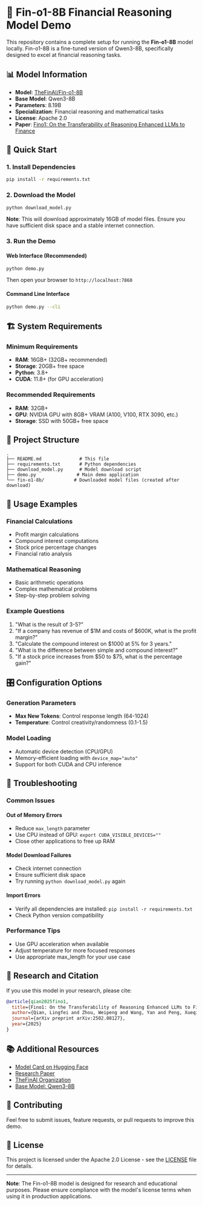 # 🦙 Fin-o1-8B Financial Reasoning Model Demo

This repository contains a complete setup for running the **Fin-o1-8B** model locally. Fin-o1-8B is a fine-tuned version of Qwen3-8B, specifically designed to excel at financial reasoning tasks.

## 📊 Model Information

- **Model**: [TheFinAI/Fin-o1-8B](https://huggingface.co/TheFinAI/Fin-o1-8B)
- **Base Model**: Qwen3-8B
- **Parameters**: 8.19B
- **Specialization**: Financial reasoning and mathematical tasks
- **License**: Apache 2.0
- **Paper**: [Fino1: On the Transferability of Reasoning Enhanced LLMs to Finance](https://arxiv.org/abs/2502.08127)

## 🚀 Quick Start

### 1. Install Dependencies

```bash
pip install -r requirements.txt
```

### 2. Download the Model

```bash
python download_model.py
```

**Note**: This will download approximately 16GB of model files. Ensure you have sufficient disk space and a stable internet connection.

### 3. Run the Demo

#### Web Interface (Recommended)
```bash
python demo.py
```
Then open your browser to `http://localhost:7860`

#### Command Line Interface
```bash
python demo.py --cli
```

## 🏗️ System Requirements

### Minimum Requirements
- **RAM**: 16GB+ (32GB+ recommended)
- **Storage**: 20GB+ free space
- **Python**: 3.8+
- **CUDA**: 11.8+ (for GPU acceleration)

### Recommended Requirements
- **RAM**: 32GB+
- **GPU**: NVIDIA GPU with 8GB+ VRAM (A100, V100, RTX 3090, etc.)
- **Storage**: SSD with 50GB+ free space

## 📁 Project Structure

```
.
├── README.md              # This file
├── requirements.txt       # Python dependencies
├── download_model.py      # Model download script
├── demo.py               # Main demo application
└── fin-o1-8b/           # Downloaded model files (created after download)
```

## 🔧 Usage Examples

### Financial Calculations
- Profit margin calculations
- Compound interest computations
- Stock price percentage changes
- Financial ratio analysis

### Mathematical Reasoning
- Basic arithmetic operations
- Complex mathematical problems
- Step-by-step problem solving

### Example Questions
1. "What is the result of 3-5?"
2. "If a company has revenue of $1M and costs of $600K, what is the profit margin?"
3. "Calculate the compound interest on $1000 at 5% for 3 years."
4. "What is the difference between simple and compound interest?"
5. "If a stock price increases from $50 to $75, what is the percentage gain?"

## 🎛️ Configuration Options

### Generation Parameters
- **Max New Tokens**: Control response length (64-1024)
- **Temperature**: Control creativity/randomness (0.1-1.5)

### Model Loading
- Automatic device detection (CPU/GPU)
- Memory-efficient loading with `device_map="auto"`
- Support for both CUDA and CPU inference

## 🐛 Troubleshooting

### Common Issues

#### Out of Memory Errors
- Reduce `max_length` parameter
- Use CPU instead of GPU: `export CUDA_VISIBLE_DEVICES=""`
- Close other applications to free up RAM

#### Model Download Failures
- Check internet connection
- Ensure sufficient disk space
- Try running `python download_model.py` again

#### Import Errors
- Verify all dependencies are installed: `pip install -r requirements.txt`
- Check Python version compatibility

### Performance Tips
- Use GPU acceleration when available
- Adjust temperature for more focused responses
- Use appropriate max_length for your use case

## 🔬 Research and Citation

If you use this model in your research, please cite:

```bibtex
@article{qian2025fino1,
  title={Fino1: On the Transferability of Reasoning Enhanced LLMs to Finance},
  author={Qian, Lingfei and Zhou, Weipeng and Wang, Yan and Peng, Xueqing and Huang, Jimin and Xie, Qianqian},
  journal={arXiv preprint arXiv:2502.08127},
  year={2025}
}
```

## 📚 Additional Resources

- [Model Card on Hugging Face](https://huggingface.co/TheFinAI/Fin-o1-8B)
- [Research Paper](https://arxiv.org/abs/2502.08127)
- [TheFinAI Organization](https://huggingface.co/TheFinAI)
- [Base Model: Qwen3-8B](https://huggingface.co/Qwen/Qwen3-8B)

## 🤝 Contributing

Feel free to submit issues, feature requests, or pull requests to improve this demo.

## 📄 License

This project is licensed under the Apache 2.0 License - see the [LICENSE](LICENSE) file for details.

---

**Note**: The Fin-o1-8B model is designed for research and educational purposes. Please ensure compliance with the model's license terms when using it in production applications.
